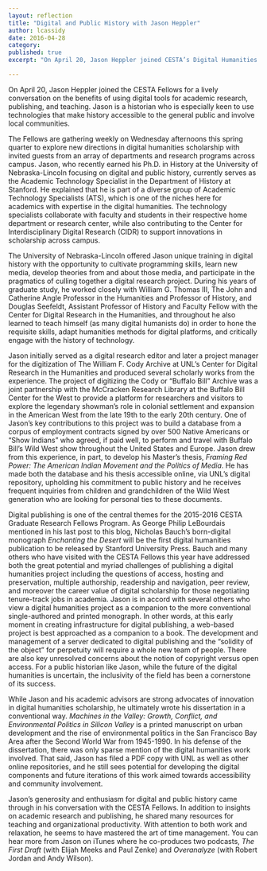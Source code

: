 ```yaml
---
layout: reflection
title: "Digital and Public History with Jason Heppler"
author: lcassidy
date: 2016-04-28
category: 
published: true
excerpt: "On April 20, Jason Heppler joined CESTA’s Digital Humanities Fellows for a lively conversation on the benefits of using digital tools for academic research, publishing, and teaching."

---
```



On April 20, Jason Heppler joined the CESTA Fellows for a lively conversation on the benefits of using digital tools for academic research, publishing, and teaching. Jason is a historian who is especially keen to use technologies that make history accessible to the general public and involve local communities.

The Fellows are gathering weekly on Wednesday afternoons this spring quarter to explore new directions in digital humanities scholarship with invited guests from an array of departments and research programs across campus. Jason, who recently earned his Ph.D. in History at the University of Nebraska-Lincoln focusing on digital and public history, currently serves as the Academic Technology Specialist in the Department of History at Stanford. He explained that he is part of a diverse group of Academic Technology Specialists (ATS), which is one of the niches here for academics with expertise in the digital humanities. The technology specialists collaborate with faculty and students in their respective home department or research center, while also contributing to the Center for Interdisciplinary Digital Research (CIDR) to support innovations in scholarship across campus.

The University of Nebraska-Lincoln offered Jason unique training in digital history with the opportunity to cultivate programming skills, learn new media, develop theories from and about those media, and participate in the pragmatics of culling together a digital research project. During his years of graduate study, he worked closely with William G. Thomas III, The John and Catherine Angle Professor in the Humanities and Professor of History, and Douglas Seefeldt, Assistant Professor of History and Faculty Fellow with the Center for Digital Research in the Humanities, and throughout he also learned to teach himself (as many digital humanists do) in order to hone the requisite skills, adapt humanities methods for digital platforms, and critically engage with the history of technology. 

Jason initially served as a digital research editor and later a project manager for the digitization of The William F. Cody Archive at UNL’s Center for Digital Research in the Humanities and produced several scholarly works from the experience. The project of digitizing the Cody or “Buffalo Bill” Archive was a joint partnership with the McCracken Research Library at the Buffalo Bill Center for the West to provide a platform for researchers and visitors to explore the legendary showman’s role in colonial settlement and expansion in the American West from the late 19th to the early 20th century. One of Jason’s key contributions to this project was to build a database from a corpus of employment contracts signed by over 500 Native Americans or “Show Indians” who agreed, if paid well, to perform and travel with Buffalo Bill’s Wild West show throughout the United States and Europe. Jason drew from this experience, in part, to develop his Master’s thesis, *Framing Red Power: The American Indian Movement and the Politics of Media*. He has made both the database and his thesis accessible online, via UNL’s digital repository, upholding his commitment to public history and he receives frequent inquiries from children and grandchildren of the Wild West generation who are looking for personal ties to these documents. 

Digital publishing is one of the central themes for the 2015-2016 CESTA Graduate Research Fellows Program.  As George Philip LeBourdais mentioned in his last post to this blog, Nicholas Bauch’s born-digital monograph *Enchanting the Desert* will be the first digital humanities publication to be released by Stanford University Press. Bauch and many others who have visited with the CESTA Fellows this year have addressed both the great potential and myriad challenges of publishing a digital humanities project including the questions of access, hosting and preservation, multiple authorship, readership and navigation, peer review, and moreover the career value of digital scholarship for those negotiating tenure-track jobs in academia. Jason is in accord with several others who view a digital humanities project as a companion to the more conventional single-authored and printed monograph. In other words, at this early moment in creating infrastructure for digital publishing, a web-based project is best approached as a companion to a book. The development and management of a server dedicated to digital publishing and the “solidity of the object” for perpetuity will require a whole new team of people. There are also key unresolved concerns about the notion of copyright versus open access. For a public historian like Jason, while the future of the digital humanities is uncertain, the inclusivity of the field has been a cornerstone of its success. 

While Jason and his academic advisors are strong advocates of innovation in digital humanities scholarship, he ultimately wrote his dissertation in a conventional way. *Machines in the Valley: Growth, Conflict, and Environmental Politics in Silicon Valley* is a printed manuscript on urban development and the rise of environmental politics in the San Francisco Bay Area after the Second World War from 1945-1990. In his defense of the dissertation, there was only sparse mention of the digital humanities work involved. That said, Jason has filed a PDF copy with UNL as well as other online repositories, and he still sees potential for developing the digital components and future iterations of this work aimed towards accessibility and community involvement.

Jason’s generosity and enthusiasm for digital and public history came through in his conversation with the CESTA Fellows. In addition to insights on academic research and publishing, he shared many resources for teaching and organizational productivity. With attention to both work and relaxation, he seems to have mastered the art of time management. You can hear more from Jason on iTunes where he co-produces two podcasts, *The First Draft* (with Elijah Meeks and Paul Zenke) and *Overanalyze* (with Robert Jordan and Andy Wilson).



